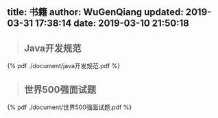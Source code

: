 title: 书籍
author: WuGenQiang
updated: 2019-03-31 17:38:14
date: 2019-03-10 21:50:18
---

>## Java开发规范

{% pdf ./document/java开发规范.pdf %}

>## 世界500强面试题

{% pdf ./document/世界500强面试题.pdf %}



